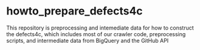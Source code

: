 # howto_prepare_defects4c
This repository is preprocessing and intemediate data for how to construct the defects4c, which includes most of our crawler code, preprocessing scripts, and intermediate data from BigQuery and the GitHub API
